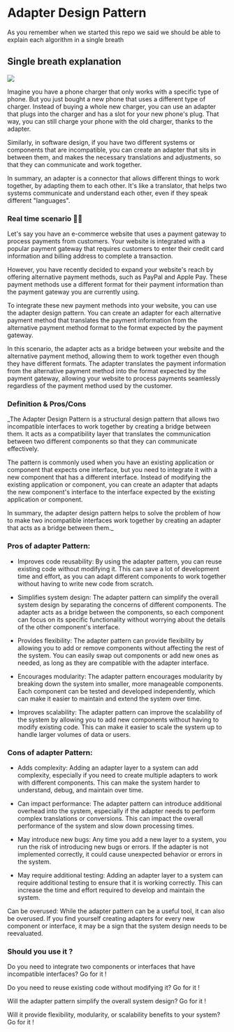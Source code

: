 
# Adapter Design Pattern

As you remember when we started this repo we said we should be able to explain each algorithm in a single breath

## Single breath explanation
![](https://media4.giphy.com/media/ra9CXD3se9q5a/giphy.gif)


Imagine you have a phone charger that only works with a specific type of phone. But you just bought a new phone that uses a different type of charger. Instead of buying a whole new charger, you can use an adapter that plugs into the charger and has a slot for your new phone's plug. That way, you can still charge your phone with the old charger, thanks to the adapter.

Similarly, in software design, if you have two different systems or components that are incompatible, you can create an adapter that sits in between them, and makes the necessary translations and adjustments, so that they can communicate and work together.

In summary, an adapter is a connector that allows different things to work together, by adapting them to each other. It's like a translator, that helps two systems communicate and understand each other, even if they speak different "languages".

###  Real time scenario 🤙🏾
Let's say you have an e-commerce website that uses a payment gateway to process payments from customers. Your website is integrated with a popular payment gateway that requires customers to enter their credit card information and billing address to complete a transaction.

However, you have recently decided to expand your website's reach by offering alternative payment methods, such as PayPal and Apple Pay. These payment methods use a different format for their payment information than the payment gateway you are currently using.

To integrate these new payment methods into your website, you can use the adapter design pattern. You can create an adapter for each alternative payment method that translates the payment information from the alternative payment method format to the format expected by the payment gateway.

In this scenario, the adapter acts as a bridge between your website and the alternative payment method, allowing them to work together even though they have different formats. The adapter translates the payment information from the alternative payment method into the format expected by the payment gateway, allowing your website to process payments seamlessly regardless of the payment method used by the customer.

### Definition & Pros/Cons

_The Adapter Design Pattern is a structural design pattern that allows two incompatible interfaces to work together by creating a bridge between them. It acts as a compatibility layer that translates the communication between two different components so that they can communicate effectively.

The pattern is commonly used when you have an existing application or component that expects one interface, but you need to integrate it with a new component that has a different interface. Instead of modifying the existing application or component, you can create an adapter that adapts the new component's interface to the interface expected by the existing application or component.

In summary, the adapter design pattern helps to solve the problem of how to make two incompatible interfaces work together by creating an adapter that acts as a bridge between them._

### Pros of adapter Pattern:

* Improves code reusability: By using the adapter pattern, you can reuse existing code without modifying it. This can save a lot of development time and effort, as you can adapt different components to work together without having to write new code from scratch.

* Simplifies system design: The adapter pattern can simplify the overall system design by separating the concerns of different components. The adapter acts as a bridge between the components, so each component can focus on its specific functionality without worrying about the details of the other component's interface.

* Provides flexibility: The adapter pattern can provide flexibility by allowing you to add or remove components without affecting the rest of the system. You can easily swap out components or add new ones as needed, as long as they are compatible with the adapter interface.

* Encourages modularity: The adapter pattern encourages modularity by breaking down the system into smaller, more manageable components. Each component can be tested and developed independently, which can make it easier to maintain and extend the system over time.

* Improves scalability: The adapter pattern can improve the scalability of the system by allowing you to add new components without having to modify existing code. This can make it easier to scale the system up to handle larger volumes of data or users.


### Cons of adapter Pattern:

* Adds complexity: Adding an adapter layer to a system can add complexity, especially if you need to create multiple adapters to work with different components. This can make the system harder to understand, debug, and maintain over time.

* Can impact performance: The adapter pattern can introduce additional overhead into the system, especially if the adapter needs to perform complex translations or conversions. This can impact the overall performance of the system and slow down processing times.

* May introduce new bugs: Any time you add a new layer to a system, you run the risk of introducing new bugs or errors. If the adapter is not implemented correctly, it could cause unexpected behavior or errors in the system.

*  May require additional testing: Adding an adapter layer to a system can require additional testing to ensure that it is working correctly. This can increase the time and effort required to develop and maintain the system.

Can be overused: While the adapter pattern can be a useful tool, it can also be overused. If you find yourself creating adapters for every new component or interface, it may be a sign that the system design needs to be reevaluated.


### Should you use it ?

Do you need to integrate two components or interfaces that have incompatible interfaces? Go for it !

Do you need to reuse existing code without modifying it? Go for it !
 
Will the adapter pattern simplify the overall system design? Go for it !

Will it provide flexibility, modularity, or scalability benefits to your system? Go for it !

